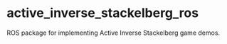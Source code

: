 # active_inverse_stackelberg_ros

ROS package for implementing Active Inverse Stackelberg game demos. 
